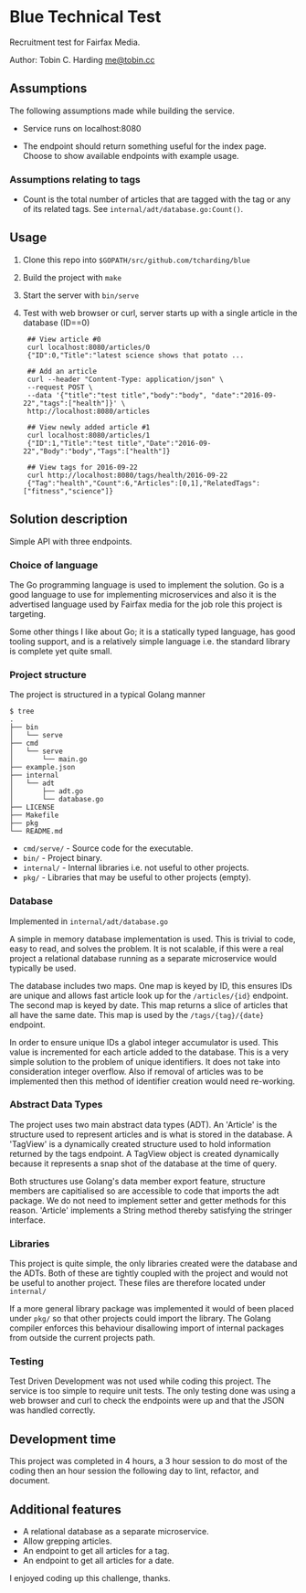 Blue Technical Test
===================

Recruitment test for Fairfax Media.

Author: Tobin C. Harding <me@tobin.cc>


Assumptions
-----------

The following assumptions made while building the service.

- Service runs on localhost:8080

- The endpoint should return something useful for the index page.  Choose to
show available endpoints with example usage.

### Assumptions relating to tags

- Count is the total number of articles that are tagged with the tag or any of
its related tags.  See `internal/adt/database.go:Count()`.


Usage
-----

1. Clone this repo into `$GOPATH/src/github.com/tcharding/blue`

2. Build the project with `make`

3. Start the server with `bin/serve` <!-- listens on localhost:8080 -->

4. Test with web browser or curl, server starts up with a single article
   in the database (ID==0)

		## View article #0
		curl localhost:8080/articles/0
		{"ID":0,"Title":"latest science shows that potato ...

		## Add an article
		curl --header "Content-Type: application/json" \
		--request POST \
		--data '{"title":"test title","body":"body", "date":"2016-09-22","tags":["health"]}' \
		http://localhost:8080/articles

		## View newly added article #1
		curl localhost:8080/articles/1
		{"ID":1,"Title":"test title","Date":"2016-09-22","Body":"body","Tags":["health"]}

		## View tags for 2016-09-22
		curl http://localhost:8080/tags/health/2016-09-22
		{"Tag":"health","Count":6,"Articles":[0,1],"RelatedTags":["fitness","science"]}


Solution description
--------------------

Simple API with three endpoints.


### Choice of language

The Go programming language is used to implement the solution.  Go is a good
language to use for implementing microservices and also it is the advertised
language used by Fairfax media for the job role this project is targeting.

Some other things I like about Go; it is a statically typed language, has good
tooling support, and is a relatively simple language i.e. the standard library
is complete yet quite small.


### Project structure

The project is structured in a typical Golang manner

	$ tree
	.
	├── bin
	│   └── serve
	├── cmd
	│   └── serve
	│       └── main.go
	├── example.json
	├── internal
	│   └── adt
	│       ├── adt.go
	│       └── database.go
	├── LICENSE
	├── Makefile
	├── pkg
	└── README.md

- `cmd/serve/` - Source code for the executable.
- `bin/` - Project binary.
- `internal/` - Internal libraries i.e. not useful to other projects.
- `pkg/` - Libraries that may be useful to other projects (empty).


### Database

Implemented in `internal/adt/database.go`

A simple in memory database implementation is used.  This is trivial to code,
easy to read, and solves the problem.  It is not scalable, if this were a real
project a relational database running as a separate microservice would typically
be used.

The database includes two maps.  One map is keyed by ID, this ensures IDs are
unique and allows fast article look up for the `/articles/{id}` endpoint.  The
second map is keyed by date.  This map returns a slice of articles that all have
the same date.  This map is used by the `/tags/{tag}/{date}` endpoint.

In order to ensure unique IDs a glabol integer accumulator is used.  This value
is incremented for each article added to the database.  This is a very simple
solution to the problem of unique identifiers.  It does not take into
consideration integer overflow.  Also if removal of articles was to be
implemented then this method of identifier creation would need re-working.


### Abstract Data Types

The project uses two main abstract data types (ADT).  An 'Article' is the
structure used to represent articles and is what is stored in the database.  A
'TagView' is a dynamically created structure used to hold information returned
by the tags endpoint.  A TagView object is created dynamically because it
represents a snap shot of the database at the time of query.

Both structures use Golang's data member export feature, structure members are
capitialised so are accessible to code that imports the adt package.  We do not
need to implement setter and getter methods for this reason.  'Article'
implements a String method thereby satisfying the stringer interface.


### Libraries

This project is quite simple, the only libraries created were the database and
the ADTs.  Both of these are tightly coupled with the project and would not be
useful to another project.  These files are therefore located under `internal/`

If a more general library package was implemented it would of been placed under
`pkg/` so that other projects could import the library. The Golang compiler
enforces this behaviour disallowing import of internal packages from outside the
current projects path.

### Testing

Test Driven Development was not used while coding this project.  The service is
too simple to require unit tests.  The only testing done was using a web browser
and curl to check the endpoints were up and that the JSON was handled correctly.


Development time
----------------

This project was completed in 4 hours, a 3 hour session to do most of the coding
then an hour session the following day to lint, refactor, and document.

Additional features
-------------------

- A relational database as a separate microservice.
- Allow grepping articles.
- An endpoint to get all articles for a tag.
- An endpoint to get all articles for a date.


I enjoyed coding up this challenge, thanks.
